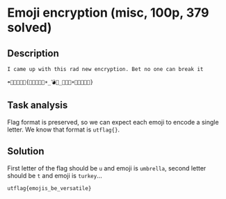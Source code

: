 # Emoji encryption (misc, 100p, 379 solved)

## Description

```
I came up with this rad new encryption. Bet no one can break it

☂️🦃🔥🦁🍎🎸{🐘🥭🧅🤹🧊☀️_💣🐘_🌋🐘🌈☀️🍎🦃🧊🦁🐘}
```


## Task analysis

Flag format is preserved, so we can expect each emoji to encode a single letter.
We know that format is `utflag{}`.


## Solution

First letter of the flag should be `u` and emoji is `umbrella`, second letter should be `t` and emoji is `turkey`...

`utflag{emojis_be_versatile}`
